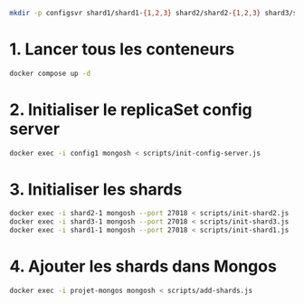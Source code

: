 ```bash
mkdir -p configsvr shard1/shard1-{1,2,3} shard2/shard2-{1,2,3} shard3/shard3-{1,2,3}
```

# 1. Lancer tous les conteneurs

```bash
docker compose up -d
```

# 2. Initialiser le replicaSet config server

```bash
docker exec -i config1 mongosh < scripts/init-config-server.js
```

# 3. Initialiser les shards

```bash
docker exec -i shard2-1 mongosh --port 27018 < scripts/init-shard2.js
docker exec -i shard3-1 mongosh --port 27018 < scripts/init-shard3.js
docker exec -i shard1-1 mongosh --port 27018 < scripts/init-shard1.js
```

# 4. Ajouter les shards dans Mongos

```bash
docker exec -i projet-mongos mongosh < scripts/add-shards.js
```
